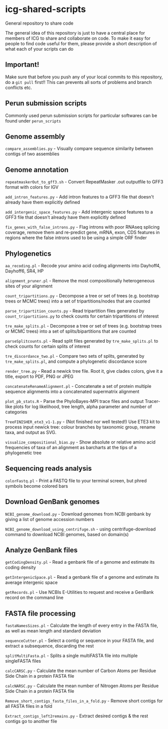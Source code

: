 # icg-shared-scripts
General repository to share code

The general idea of this repository is just to have a central place for members of ICG to share and collaborate on code. To make it easy for people to find code useful for them, please provide a short description of what each of your scripts can do

## Important!
Make sure that before you push any of your local commits to this repository, do a `git pull` first!! This can prevents all sorts of problems and branch conflicts etc.

## Perun submission scripts
Commonly used perun submission scripts for particular softwares can be found under `perun_scripts`

## Genome assembly
`compare_assemblies.py` - Visually compare sequence similarity between contigs of two assemblies

## Genome annotation
`repeatmaskerOut_to_gff3.sh` - Convert RepeatMasker .out outputfile to GFF3 format with colors for IGV

`add_intron_features.py` - Add intron features to a GFF3 file that doesn't already have them explicitly defined

`add_intergenic_space_features.py` - Add intergenic space features to a GFF3 file that doesn't already have them explicitly defined

`fix_genes_with_false_introns.py` - Flag introns with poor RNAseq splicing coverage, remove them and re-predict gene, mRNA, exon, CDS features in regions where the false introns used to be using a simple ORF finder 

## Phylogenetics
`aa_recoding.pl` - Recode your amino acid coding alignments into Dayhoff4, Dayhoff6, SR4, HP

`alignment_pruner.pl` - Remove the most compositionally heterogeneous sites of your alignment

`count_tripartitions.py` - Decompose a tree or set of trees (e.g. bootstrap trees or MCMC trees) into a set of tripartitions/nodes that are counted

`parse_tripartition_counts.py` - Read tripartition files generated by `count_tripartitions.py` to check counts for certain tripartitions of interest

`tre_make_splits.pl` - Decompose a tree or set of trees (e.g. bootstrap trees or MCMC trees) into a set of splits/bipartitions that are counted

`parseSplitcounts.pl` - Read split files generated by `tre_make_splits.pl` to check counts for certain splits of interest

`tre_discordance_two.pl` - Compare two sets of splits, generated by `tre_make_splits.pl`, and compute a phylogenetic discordance score

`render_tree.py` - Read a newick tree file. Root it, give clades colors, give it a title, export to PDF, PNG or JPEG

`concatenateRenameAlignment.pl` - Concatenate a set of protein multiple sequence alignments into a concatenated supermatrix alignment

`plot_pb_stats.R` - Parse the PhyloBayes-MPI trace files and output Tracer-like plots for log likelihood, tree length, alpha parameter and number of categories

`TreeFINISHER_ete3_v1-1.py` - (Not finished nor well tested!) Use ETE3 kit to process input newick tree: colour branches by taxonomic group, rename taxa, and output as SVG.

`visualize_compositional_bias.py` - Show absolute or relative amino acid frequencies of taxa of an alignment as barcharts at the tips of a phylogenetic tree

## Sequencing reads analysis
`colorFastq.pl` - Print a FASTQ file to your terminal screen, but phred symbols become colored bars

## Download GenBank genomes
`NCBI_genome_download.py` - Download genomes from NCBI genbank by giving a list of genome accession numbers

`NCBI_genome_download_using_centrifuge.sh` - using centrifuge-download command to download NCBI genomes, based on domain(s) 

## Analyze GenBank files
`getCodingDensity.pl` - Read a genbank file of a genome and estimate its coding density

`getIntergenicSpace.pl` - Read a genbank file of a genome and estimate its average intergenic space

`getRecords.pl` - Use NCBIs E-Utilities to request and receive a GenBank record on the command line

## FASTA file processing
`fastaNamesSizes.pl` - Calculate the length of every entry in the FASTA file, as well as mean length and standard deviation

`sequenceCutter.pl` - Select a contig or sequence in your FASTA file, and extract a subsequence, discarding the rest

`splitMultiFasta.pl` - Splits a single multiFASTA file into multiple singleFASTA files

`calcCARSC.py` - Calculate the mean number of Carbon Atoms per Residue Side Chain in a protein FASTA file

`calcNARSC.py` - Calculate the mean number of Nitrogen Atoms per Residue Side Chain in a protein FASTA file

`Remove_short_contigs_fasta_files_in_a_fold.py` - Remove short contigs for all FASTA files in a fold

`Extract_contigs_left2remains.py` - Extract desired contigs & the rest contigs go to another file

